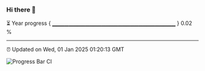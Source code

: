 ### Hi there 👋

⏳ Year progress { ▁▁▁▁▁▁▁▁▁▁▁▁▁▁▁▁▁▁▁▁▁▁▁▁▁▁▁▁▁▁ } 0.02 %

---

⏰ Updated on Wed, 01 Jan 2025 01:20:13 GMT

![Progress Bar CI](https://github.com/JuvenileQ/Progress-Bar-CI/workflows/main/badge.svg)
